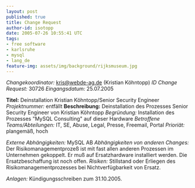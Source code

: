 ```yaml
---
layout: post
published: true
title: Change Request
author-id: isotopp
date: 2005-07-26 10:55:41 UTC
tags:
- free software
- karlsruhe
- mysql
- lang_de
feature-img: assets/img/background/rijksmuseum.jpg
---
```

<i>Changekoordinator:</i> kris@webde-ag.de (Kristian Köhntopp)
<i>ID Change Request:</i> 30726
<i>Eingangsdatum:</i> 25.07.2005

<b>Titel:</b> Deinstallation Kristian Köhntopp/Senior Security Engineer
<i>Projektnummer:</i> entfällt
<b>Beschreibung:</b> Deinstallation des Prozesses Senior Security Engineer von Kristian Köhntopp
<i>Begründung:</i> Installation des Prozesses "MySQL Consulting" auf dieser Hardware
<i>Betroffene Teams/Abteilungen:</i> IT, SE, Abuse, Legal, Presse, Freemail, Portal
<i>Prioriät:</i> plangemäß, hoch

<i>Externe Abhängigkeiten:</i> MySQL AB
<i>Abhängigkeiten von anderen Changes:</i> Der Risikomanagementprozeß ist mit fast allen anderen Prozessen im Unternehmen gekoppelt. Er muß auf Ersatzhardware installiert werden. Die Ersatzbeschaffung ist noch offen.
<i>Risiken:</i> Stillstand oder Erliegen des Risikomanagementprozesses bei Nichtverfügbarkeit von Ersatz.

<i>Anlagen:</i> Kündigungsschreiben zum 31.10.2005.
